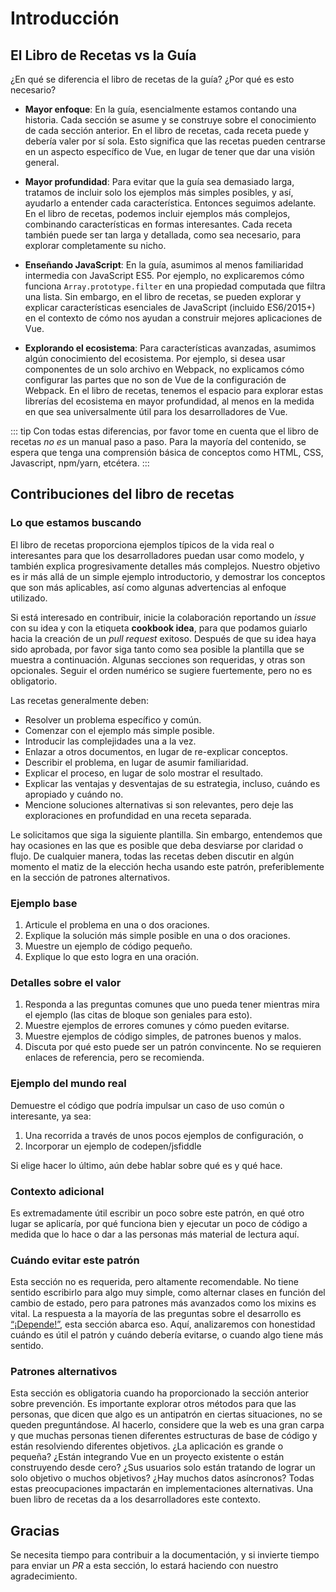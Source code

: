 # Introducción

## El Libro de Recetas vs la Guía

¿En qué se diferencia el libro de recetas de la guía? ¿Por qué es esto necesario?

- **Mayor enfoque**: En la guía, esencialmente estamos contando una historia. Cada sección se asume y se construye sobre el conocimiento de cada sección anterior. En el libro de recetas, cada receta puede y debería valer por sí sola. Esto significa que las recetas pueden centrarse en un aspecto específico de Vue, en lugar de tener que dar una visión general.

- **Mayor profundidad**: Para evitar que la guía sea demasiado larga, tratamos de incluir solo los ejemplos más simples posibles, y así, ayudarlo a entender cada característica. Entonces seguimos adelante. En el libro de recetas, podemos incluir ejemplos más complejos, combinando características en formas interesantes. Cada receta también puede ser tan larga y detallada, como sea necesario, para explorar completamente su nicho.

- **Enseñando JavaScript**: En la guía, asumimos al menos familiaridad intermedia con JavaScript ES5. Por ejemplo, no explicaremos cómo funciona `Array.prototype.filter` en una propiedad computada que filtra una lista. Sin embargo, en el libro de recetas, se pueden explorar y explicar características esenciales de JavaScript (incluido ES6/2015+) en el contexto de cómo nos ayudan a construir mejores aplicaciones de Vue.

- **Explorando el ecosistema**: Para características avanzadas, asumimos algún conocimiento del ecosistema. Por ejemplo, si desea usar componentes de un solo archivo en Webpack, no explicamos cómo configurar las partes que no son de Vue de la configuración de Webpack. En el libro de recetas, tenemos el espacio para explorar estas librerías del ecosistema en mayor profundidad, al menos en la medida en que sea universalmente útil para los desarrolladores de Vue.

::: tip
Con todas estas diferencias, por favor tome en cuenta que el libro de recetas _no es_ un manual paso a paso. Para la mayoría del contenido, se espera que tenga una comprensión básica de conceptos como HTML, CSS, Javascript, npm/yarn, etcétera.
:::

## Contribuciones del libro de recetas

### Lo que estamos buscando

El libro de recetas proporciona ejemplos típicos de la vida real o interesantes para que los desarrolladores puedan usar como modelo, y también explica progresivamente detalles más complejos. Nuestro objetivo es ir más allá de un simple ejemplo introductorio, y demostrar los conceptos que son más aplicables, así como algunas advertencias al enfoque utilizado.

Si está interesado en contribuir, inicie la colaboración reportando un _issue_ con su idea y con la etiqueta **cookbook idea**, para que podamos guiarlo hacia la creación de un _pull request_ exitoso. Después de que su idea haya sido aprobada, por favor siga tanto como sea posible la plantilla que se muestra a continuación. Algunas secciones son requeridas, y otras son opcionales. Seguir el orden numérico se sugiere fuertemente, pero no es obligatorio.

Las recetas generalmente deben:

- Resolver un problema específico y común.
- Comenzar con el ejemplo más simple posible.
- Introducir las complejidades una a la vez.
- Enlazar a otros documentos, en lugar de re-explicar conceptos.
- Describir el problema, en lugar de asumir familiaridad.
- Explicar el proceso, en lugar de solo mostrar el resultado.
- Explicar las ventajas y desventajas de su estrategia, incluso, cuándo es apropiado y cuándo no.
- Mencione soluciones alternativas si son relevantes, pero deje las exploraciones en profundidad en una receta separada.

Le solicitamos que siga la siguiente plantilla. Sin embargo, entendemos que hay ocasiones en las que es posible que deba desviarse por claridad o flujo. De cualquier manera, todas las recetas deben discutir en algún momento el matiz de la elección hecha usando este patrón, preferiblemente en la sección de patrones alternativos.

### Ejemplo base <Badge text="requerido" type="error" />

1.  Articule el problema en una o dos oraciones.
2.  Explique la solución más simple posible en una o dos oraciones.
3.  Muestre un ejemplo de código pequeño.
4.  Explique lo que esto logra en una oración.

### Detalles sobre el valor <Badge text="requerido" type="error" />

1.  Responda a las preguntas comunes que uno pueda tener mientras mira el ejemplo (las citas de bloque son geniales para esto).
2.  Muestre ejemplos de errores comunes y cómo pueden evitarse.
3.  Muestre ejemplos de código simples, de patrones buenos y malos.
4.  Discuta por qué esto puede ser un patrón convincente. No se requieren enlaces de referencia, pero se recomienda.

### Ejemplo del mundo real <Badge text="requerido" type="error" />

Demuestre el código que podría impulsar un caso de uso común o interesante, ya sea:

1.  Una recorrida a través de unos pocos ejemplos de configuración, o
2.  Incorporar un ejemplo de codepen/jsfiddle

Si elige hacer lo último, aún debe hablar sobre qué es y qué hace.

### Contexto adicional <Badge text="opcional" />

Es extremadamente útil escribir un poco sobre este patrón, en qué otro lugar se aplicaría, por qué funciona bien y ejecutar un poco de código a medida que lo hace o dar a las personas más material de lectura aquí.

### Cuándo evitar este patrón <Badge text="opcional" />

Esta sección no es requerida, pero altamente recomendable. No tiene sentido escribirlo para algo muy simple, como alternar clases en función del cambio de estado, pero para patrones más avanzados como los mixins es vital. La respuesta a la mayoría de las preguntas sobre el desarrollo es [“¡Depende!”](https://codepen.io/rachsmith/pen/YweZbG), esta sección abarca eso. Aquí, analizaremos con honestidad cuándo es útil el patrón y cuándo debería evitarse, o cuando algo tiene más sentido.

### Patrones alternativos <Badge text="requerido con la sección de 'evitar este patrón'" type="warning" />

Esta sección es obligatoria cuando ha proporcionado la sección anterior sobre prevención. Es importante explorar otros métodos para que las personas, que dicen que algo es un antipatrón en ciertas situaciones, no se queden preguntándose. Al hacerlo, considere que la web es una gran carpa y que muchas personas tienen diferentes estructuras de base de código y están resolviendo diferentes objetivos. ¿La aplicación es grande o pequeña? ¿Están integrando Vue en un proyecto existente o están construyendo desde cero? ¿Sus usuarios solo están tratando de lograr un solo objetivo o muchos objetivos? ¿Hay muchos datos asíncronos? Todas estas preocupaciones impactarán en implementaciones alternativas. Una buen libro de recetas da a los desarrolladores este contexto.

## Gracias

Se necesita tiempo para contribuir a la documentación, y si invierte tiempo para enviar un _PR_ a esta sección, lo estará haciendo con nuestro agradecimiento.
